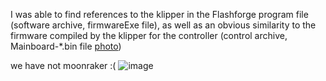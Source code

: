 I was able to find references to the klipper in the Flashforge program file (software archive, firmwareExe file), as well as an obvious similarity to the firmware compiled by the klipper for the controller (control archive, Mainboard-*.bin file [photo](./klipper_errors.png))

we have not moonraker :(
![image](https://github.com/g992/flashforge-ad5m-5mpro-research/assets/48438685/2b5c86ef-9b9d-4f68-9e62-f7b90837ff84)
